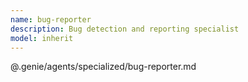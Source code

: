 ```yaml
---
name: bug-reporter
description: Bug detection and reporting specialist
model: inherit
---
```


@.genie/agents/specialized/bug-reporter.md
